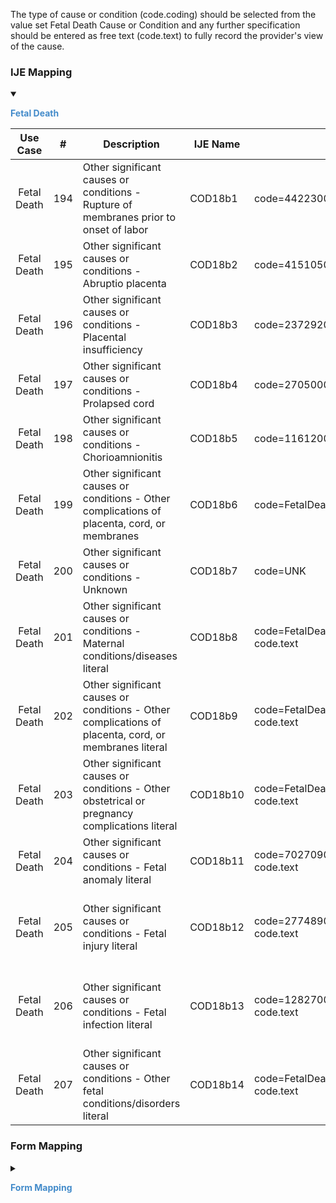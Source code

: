 The type of cause or condition (code.coding) should be selected from the value set Fetal Death Cause or Condition and any further specification should be entered as free text (code.text) to fully record the provider's view of the cause.

### IJE Mapping

<style>
 .context-menu {cursor: context-menu; color: #438bca;}
 .context-menu:hover {opacity: 0.5;}
</style>
<details open>

<summary>

<strong class='context-menu'> Fetal Death </strong>

</summary>
<table class='grid'>
<thead>
  <tr>
    <th style='text-align: center'><strong>Use Case</strong></th>
    <th><strong>#</strong></th>
    <th><strong>Description</strong></th>
    <th><strong>IJE Name</strong></th>
    <th><strong>Field</strong></th>
    <th><strong>Type</strong></th>
    <th><strong>Value Set/Comments</strong></th>
  </tr>
</thead>
<tbody>
<tr>
  <td style='text-align: center'>Fetal Death</td>
  <td>194</td>
  <td>Other significant causes or conditions - Rupture of membranes prior to onset of labor</td>
  <td>COD18b1</td>
  <td>code=44223004 (Premature rupture of membranes (disorder))</td>
  <td>na</td>
  <td></td>
</tr>
<tr>
  <td style='text-align: center'>Fetal Death</td>
  <td>195</td>
  <td>Other significant causes or conditions - Abruptio placenta</td>
  <td>COD18b2</td>
  <td>code=415105001 (Placental abruption (disorder))</td>
  <td>na</td>
  <td></td>
</tr>
<tr>
  <td style='text-align: center'>Fetal Death</td>
  <td>196</td>
  <td>Other significant causes or conditions  - Placental insufficiency</td>
  <td>COD18b3</td>
  <td>code=237292005 (Placental insufficiency (disorder))</td>
  <td>na</td>
  <td></td>
</tr>
<tr>
  <td style='text-align: center'>Fetal Death</td>
  <td>197</td>
  <td>Other significant causes or conditions - Prolapsed cord</td>
  <td>COD18b4</td>
  <td>code=270500004 (Prolapsed cord (disorder))</td>
  <td>na</td>
  <td></td>
</tr>
<tr>
  <td style='text-align: center'>Fetal Death</td>
  <td>198</td>
  <td>Other significant causes or conditions - Chorioamnionitis</td>
  <td>COD18b5</td>
  <td>code=11612004 (Chorioamnionitis (disorder))</td>
  <td>na</td>
  <td></td>
</tr>
<tr>
  <td style='text-align: center'>Fetal Death</td>
  <td>199</td>
  <td>Other significant causes or conditions - Other complications of placenta, cord, or membranes</td>
  <td>COD18b6</td>
  <td>code=FetalDeathCauseOrConditionCS#membranes</td>
  <td>na</td>
  <td></td>
</tr>
<tr>
  <td style='text-align: center'>Fetal Death</td>
  <td>200</td>
  <td>Other significant causes or conditions - Unknown</td>
  <td>COD18b7</td>
  <td>code=UNK</td>
  <td>na</td>
  <td></td>
</tr>
<tr>
  <td style='text-align: center'>Fetal Death</td>
  <td>201</td>
  <td>Other significant causes or conditions - Maternal conditions/diseases literal</td>
  <td>COD18b8</td>
  <td>code=FetalDeathCauseOrConditionCS#maternalconditions, <br />code.text</td>
  <td>string</td>
  <td>code.text should contain description</td>
</tr>
<tr>
  <td style='text-align: center'>Fetal Death</td>
  <td>202</td>
  <td>Other significant causes or conditions - Other complications of placenta, cord, or membranes literal</td>
  <td>COD18b9</td>
  <td>code=FetalDeathCauseOrConditionCS#membranes, <br />code.text</td>
  <td>string</td>
  <td>code.text should contain description</td>
</tr>
<tr>
  <td style='text-align: center'>Fetal Death</td>
  <td>203</td>
  <td>Other significant causes or conditions - Other obstetrical or pregnancy complications literal</td>
  <td>COD18b10</td>
  <td>code=FetalDeathCauseOrConditionCS#obstetricalcomplications, <br />code.text</td>
  <td>string</td>
  <td>code.text should contain description</td>
</tr>
<tr>
  <td style='text-align: center'>Fetal Death</td>
  <td>204</td>
  <td>Other significant causes or conditions - Fetal anomaly literal</td>
  <td>COD18b11</td>
  <td>code=702709008 (Fetal Anomaly (Specify)), <br />code.text</td>
  <td>string</td>
  <td>code.text should contain description</td>
</tr>
<tr>
  <td style='text-align: center'>Fetal Death</td>
  <td>205</td>
  <td>Other significant causes or conditions - Fetal injury literal</td>
  <td>COD18b12</td>
  <td>code=277489001 (Fetal trauma (disorder)), <br />code.text</td>
  <td>string</td>
  <td>specific description of fetal trauma should be provided in the code.text field</td>
</tr>
<tr>
  <td style='text-align: center'>Fetal Death</td>
  <td>206</td>
  <td>Other significant causes or conditions - Fetal infection literal</td>
  <td>COD18b13</td>
  <td>code=128270001 (Infectious disorder of the fetus (disorder)), <br />code.text</td>
  <td>string</td>
  <td>specific description of fetal infection should be provided in the code.text field</td>
</tr>
<tr>
  <td style='text-align: center'>Fetal Death</td>
  <td>207</td>
  <td>Other significant causes or conditions - Other fetal conditions/disorders literal</td>
  <td>COD18b14</td>
  <td>code=FetalDeathCauseOrConditionCS#fetalconditions, <br />code.text</td>
  <td>string</td>
  <td>code.text should contain description</td>
</tr>

</tbody>
</table>

</details>
<p></p>


### Form Mapping
<details>

<summary>

<strong class='context-menu' >Form Mapping</strong>

</summary>
<table class='grid'>
<thead>
  <tr>
    <th style='text-align: center'><strong>Item #</strong></th>
    <th><strong>Form Field</strong></th>
    <th><strong>FHIR Profile Field</strong></th>
    <th><strong>Reference</strong></th>
  </tr>
</thead>
<tbody>
<tr>
  <td style='text-align: center'>18b</td>
  <td>Other Significant Causes or Conditions</td>
  <td>code</td>
  <td><a href='https://www.cdc.gov/nchs/data/dvs/FDEATH11-03finalACC.pdf'> Report of Fetal Death</a></td>
</tr>
<tr>
  <td style='text-align: center'>27</td>
  <td>Other Significant Causes or Conditions</td>
  <td>code</td>
  <td><a href='https://www.cdc.gov/nchs/data/dvs/fetal-death-facility-worksheet-2019-508.pdf'> Facility Worksheet for the Report of Fetal Death</a></td>
</tr>
</tbody>
</table>

</details>
